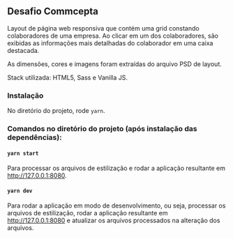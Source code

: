 ## Desafio Commcepta

Layout de página web responsiva que contém uma grid constando colaboradores de uma empresa.
Ao clicar em um dos colaboradores, são exibidas as informações mais detalhadas do colaborador em uma caixa destacada.

As dimensões, cores e imagens foram extraídas do arquivo PSD de layout.

Stack utilizada: HTML5, Sass e Vanilla JS.

### Instalação

No diretório do projeto, rode `yarn`.

### Comandos no diretório do projeto (após instalação das dependências):

#### `yarn start`

Para processar os arquivos de estilização e rodar a aplicação resultante em http://127.0.0.1:8080.

#### `yarn dev`

Para rodar a aplicação em modo de desenvolvimento, ou seja, processar os arquivos de estilização, rodar a aplicação resultante em http://127.0.0.1:8080 e atualizar os arquivos processados na alteração dos arquivos.
